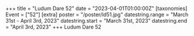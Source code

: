 +++
title = "Ludum Dare 52"
date = "2023-04-01T01:00:00Z"
[taxonomies]
Event = ["52"]
[extra]
poster = "/poster/ld51.jpg"
datestring.range = "March 31st - April 3rd, 2023"
datestring.start = "March 31st, 2023"
datestring.end = "April 3rd, 2023"
+++
Ludum Dare 52